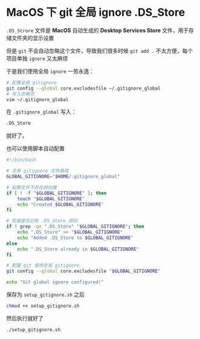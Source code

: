 # MacOS 下 git 全局 ignore .DS_Store

`.DS_Strore` 文件是 **MacOS** 自动生成的 **Desktop Services Store** 文件，用于存储文件夹的显示设置

但是 `git` 不会自动忽略这个文件，导致我们很多时候 `git add .` 不太方便，每个项目单独 `ignore` 又太麻烦

于是我们使用全局 `ignore` 一劳永逸：

```bash
# 配置全局 gitignore
git config --global core.excludesfile ~/.gitignore_global
# 写入忽略项
vim ~/.gitignore_global
```

在 `.gitignore_global` 写入：

```bash
.DS_Store
```

就好了。

也可以使用脚本自动配置

```bash
#!/bin/bash

# 全局 gitignore 文件路径
GLOBAL_GITIGNORE="$HOME/.gitignore_global"

# 如果文件不存在就创建
if [ ! -f "$GLOBAL_GITIGNORE" ]; then
    touch "$GLOBAL_GITIGNORE"
    echo "Created $GLOBAL_GITIGNORE"
fi

# 检查是否已有 .DS_Store 规则
if ! grep -qx ".DS_Store" "$GLOBAL_GITIGNORE"; then
    echo ".DS_Store" >> "$GLOBAL_GITIGNORE"
    echo "Added .DS_Store to $GLOBAL_GITIGNORE"
else
    echo ".DS_Store already in $GLOBAL_GITIGNORE"
fi

# 配置 git 使用全局 gitignore
git config --global core.excludesfile "$GLOBAL_GITIGNORE"

echo "Git global ignore configured!"

```

保存为 `setup_gitignore.sh` 之后

```bash
chmod +x setup_gitignore.sh
```

然后执行就好了

```bash
./setup_gitignore.sh
```


